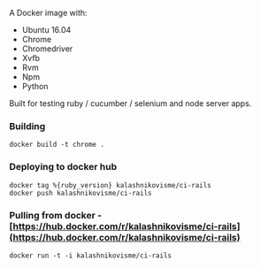A Docker image with:

* Ubuntu 16.04
* Chrome
* Chromedriver
* Xvfb
* Rvm
* Npm
* Python

Built for testing ruby / cucumber / selenium and node server apps.

### Building
```
docker build -t chrome .
```

### Deploying to docker hub

```
docker tag %{ruby_version} kalashnikovisme/ci-rails
docker push kalashnikovisme/ci-rails
```


### Pulling from docker  - [https://hub.docker.com/r/kalashnikovisme/ci-rails](https://hub.docker.com/r/kalashnikovisme/ci-rails)
```
docker run -t -i kalashnikovisme/ci-rails

```
